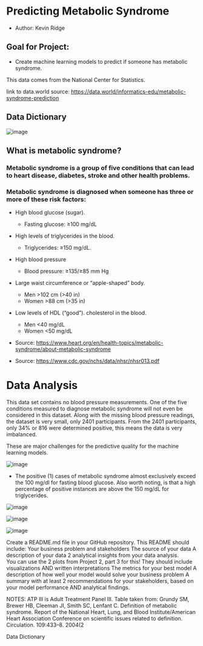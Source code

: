 # Predicting Metabolic Syndrome

- Author: Kevin Ridge

## Goal for Project:
- Create machine learning models to predict if someone has metabolic syndrome.

This data comes from the National Center for Statistics.

link to data.world source: https://data.world/informatics-edu/metabolic-syndrome-prediction

## Data Dictionary

![image](https://user-images.githubusercontent.com/126993169/236963130-12b3ab17-c298-437b-8317-c02df82299bd.png)

## What is metabolic syndrome? 
### Metabolic syndrome is a group of five conditions that can lead to heart disease, diabetes, stroke and other health problems. 
### Metabolic syndrome is diagnosed when someone has three or more of these risk factors: 

- High blood glucose (sugar). 
  - Fasting glucose: ≥100 mg/dL
- High levels of triglycerides in the blood.
  -  Triglycerides: ≥150 mg/dL.
- High blood pressure 
  - Blood pressure: ≥135/≥85 mm Hg
- Large waist circumference or “apple-shaped” body.
  - Men  >102 cm (>40 in)
  - Women  >88 cm (>35 in)
- Low levels of HDL (“good”). cholesterol in the blood. 
  -  Men <40 mg/dL
  -  Women <50 mg/dL

- Source: https://www.heart.org/en/health-topics/metabolic-syndrome/about-metabolic-syndrome
- Source: https://www.cdc.gov/nchs/data/nhsr/nhsr013.pdf

# Data Analysis

This data set contains no blood pressure measurements. One of the five conditions measured to diagnose metabolic syndrome will not even be considered in this dataset. Along with the missing blood pressure readings, the dataset is very small, only 2401 participants. From the 2401 participants, only 34% or 816 were determined positive, this means the data is very imbalanced. 

These are major challenges for the predictive quality for the machine learning models. 

![image](https://user-images.githubusercontent.com/126993169/236965207-f0f9fd4e-4706-499e-8e1c-26c46e9bb1e6.png)
- The positive (1) cases of metabolic syndrome almost exclusively exceed the 100 mg/dl for fasting blood glucose. Also worth noting, is that a high percentage of positive instances are above the 150 mg/dL for triglycerides.

![image](https://user-images.githubusercontent.com/126993169/236965050-f206e0a5-3676-4531-b16f-f38f72b50210.png)

![image](https://user-images.githubusercontent.com/126993169/236965018-815d9807-2351-40b9-b975-15da9e3d19df.png)

![image](https://user-images.githubusercontent.com/126993169/236965084-5a73078f-8a17-455c-be7f-f1197997d344.png)



Create a README.md file in your GitHub repository.  This README should include:
Your business problem and stakeholders
The source of your data
A description of your data
2 analytical insights from your data analysis.  
You can use the 2 plots from Project 2, part 3 for this!
They should include visualizations AND written interpretations
The metrics for your best model
A description of how well your model would solve your business problem
A summary with at least 2 recommendations for your stakeholders, based on your model performance AND analytical findings.

 

 

 

 

 
NOTES: ATP III is Adult Treatment Panel III. Table taken from: Grundy SM, Brewer HB, Cleeman JI, Smith SC, Lenfant C.
Definition of metabolic syndrome. Report of the National Heart, Lung, and Blood Institute/American Heart Association Conference
on scientific issues related to definition. Circulation. 109:433–8. 2004(2

Data Dictionary
